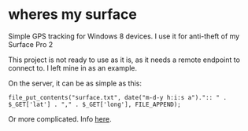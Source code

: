 wheres my surface
===============

Simple GPS tracking for Windows 8 devices. I use it for anti-theft of my Surface Pro 2

This project is not ready to use as it is, as it needs a remote endpoint to connect to. I left mine in as an example.

On the server, it can be as simple as this:

```file_put_contents("surface.txt", date("m-d-y h:i:s a").":: " . $_GET['lat'] . "," . $_GET['long'], FILE_APPEND);```

Or more complicated. Info [here](http://jaxbot.me/articles/wheres-my-surface-01-26-14).
